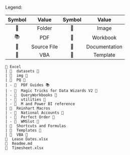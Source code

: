 Legend:

| Symbol | Value | Symbol | Value |
|:------:|:-----:|:------:|:-----:|
| 📁 | Folder | 🎴 | Image | 
| 📚 | PDF | 💼 | Workbook |
| 📃 | Source File | 📗 | Documentation |
| 📘 | VBA | 📜 | Template |

```
📁 Excel
| 📁  datasets 🔪
| 📁  img 🎴
| 📂  PQ 📗
| - 📁  PDF Guides 📚
| - 📁  Magic Tricks for Data Wizards V2 📕
| - 📁  QueryWorkbooks 💼
| - 📁  utilities 📃
| - 📗  M and Power BI reference
| 📁  Reinhart Macros
| - 📁  National Accounts 📃
| - 📁  Perfect Order 📃
| - 📁  WMSlot 📃
| 📁  Shortcuts and Formulas
| 📁  Templates 📜
| 📁  VBA 📘
🔗  Lease Dates.xlsx
🔗  Readme.md
🔗  Timesheet.xlsx
```